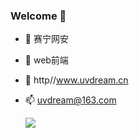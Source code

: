### Welcome 👋

- 🔭 赛宁网安
- 🌱 web前端
- 💬 http//www.uvdream.cn
- 📫 uvdream@163.com

  <p>
    <a href="https://wangchujiang.com/">
      <img src="https://github-readme-stats.vercel.app/api?username=uvdream&show_icons=true&icon_color=805AD5&text_color=718096&bg_color=ffffff&hide_title=true&hide_border=true&hide=contribs,issues" />
    </a>
  </p>
